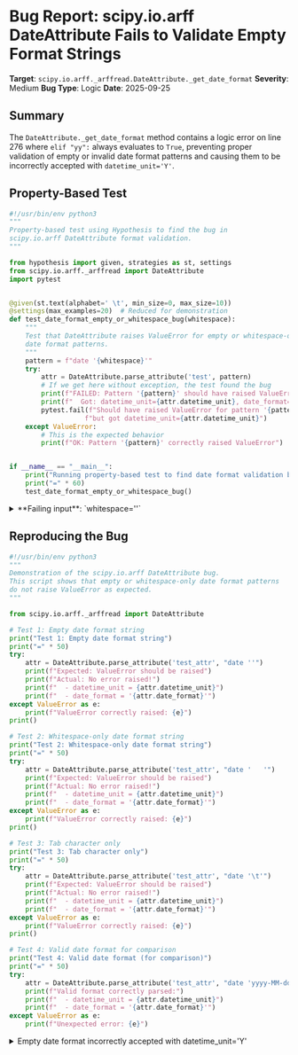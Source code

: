 # Bug Report: scipy.io.arff DateAttribute Fails to Validate Empty Format Strings

**Target**: `scipy.io.arff._arffread.DateAttribute._get_date_format`
**Severity**: Medium
**Bug Type**: Logic
**Date**: 2025-09-25

## Summary

The `DateAttribute._get_date_format` method contains a logic error on line 276 where `elif "yy":` always evaluates to `True`, preventing proper validation of empty or invalid date format patterns and causing them to be incorrectly accepted with `datetime_unit='Y'`.

## Property-Based Test

```python
#!/usr/bin/env python3
"""
Property-based test using Hypothesis to find the bug in
scipy.io.arff DateAttribute format validation.
"""

from hypothesis import given, strategies as st, settings
from scipy.io.arff._arffread import DateAttribute
import pytest


@given(st.text(alphabet=' \t', min_size=0, max_size=10))
@settings(max_examples=20)  # Reduced for demonstration
def test_date_format_empty_or_whitespace_bug(whitespace):
    """
    Test that DateAttribute raises ValueError for empty or whitespace-only
    date format patterns.
    """
    pattern = f"date '{whitespace}'"
    try:
        attr = DateAttribute.parse_attribute('test', pattern)
        # If we get here without exception, the test found the bug
        print(f"FAILED: Pattern '{pattern}' should have raised ValueError")
        print(f"  Got: datetime_unit={attr.datetime_unit}, date_format='{attr.date_format}'")
        pytest.fail(f"Should have raised ValueError for pattern '{pattern}', "
                   f"but got datetime_unit={attr.datetime_unit}")
    except ValueError:
        # This is the expected behavior
        print(f"OK: Pattern '{pattern}' correctly raised ValueError")


if __name__ == "__main__":
    print("Running property-based test to find date format validation bug...")
    print("=" * 60)
    test_date_format_empty_or_whitespace_bug()
```

<details>

<summary>
**Failing input**: `whitespace=''`
</summary>
```
Running property-based test to find date format validation bug...
============================================================
FAILED: Pattern 'date ''' should have raised ValueError
  Got: datetime_unit=Y, date_format='''
FAILED: Pattern 'date ' 		 			  	'' should have raised ValueError
  Got: datetime_unit=Y, date_format=''
FAILED: Pattern 'date '   	 '' should have raised ValueError
  Got: datetime_unit=Y, date_format=''
FAILED: Pattern 'date '		  					 '' should have raised ValueError
  Got: datetime_unit=Y, date_format=''
FAILED: Pattern 'date ' 		   			 '' should have raised ValueError
  Got: datetime_unit=Y, date_format=''
FAILED: Pattern 'date '		 				 		'' should have raised ValueError
  Got: datetime_unit=Y, date_format=''
FAILED: Pattern 'date ' '' should have raised ValueError
  Got: datetime_unit=Y, date_format=''
FAILED: Pattern 'date '		  	   	 '' should have raised ValueError
  Got: datetime_unit=Y, date_format=''
FAILED: Pattern 'date '		 '' should have raised ValueError
  Got: datetime_unit=Y, date_format=''
FAILED: Pattern 'date '				 		   '' should have raised ValueError
  Got: datetime_unit=Y, date_format=''
FAILED: Pattern 'date ''' should have raised ValueError
  Got: datetime_unit=Y, date_format='''
FAILED: Pattern 'date ' 		  			 	'' should have raised ValueError
  Got: datetime_unit=Y, date_format=''
FAILED: Pattern 'date '	  		  	'' should have raised ValueError
  Got: datetime_unit=Y, date_format=''
FAILED: Pattern 'date '	'' should have raised ValueError
  Got: datetime_unit=Y, date_format=''
FAILED: Pattern 'date '  	  	'' should have raised ValueError
  Got: datetime_unit=Y, date_format=''
FAILED: Pattern 'date '  '' should have raised ValueError
  Got: datetime_unit=Y, date_format=''
FAILED: Pattern 'date '   	   	 '' should have raised ValueError
  Got: datetime_unit=Y, date_format=''
FAILED: Pattern 'date '  		'' should have raised ValueError
  Got: datetime_unit=Y, date_format=''
FAILED: Pattern 'date ' 	'' should have raised ValueError
  Got: datetime_unit=Y, date_format=''
FAILED: Pattern 'date '		  	'' should have raised ValueError
  Got: datetime_unit=Y, date_format=''
FAILED: Pattern 'date '		 		 '' should have raised ValueError
  Got: datetime_unit=Y, date_format=''
FAILED: Pattern 'date ' 	     		 '' should have raised ValueError
  Got: datetime_unit=Y, date_format=''
FAILED: Pattern 'date ' 		 		'' should have raised ValueError
  Got: datetime_unit=Y, date_format=''
FAILED: Pattern 'date '	 '' should have raised ValueError
  Got: datetime_unit=Y, date_format=''
FAILED: Pattern 'date '		   		'' should have raised ValueError
  Got: datetime_unit=Y, date_format=''
FAILED: Pattern 'date '	  	  '' should have raised ValueError
  Got: datetime_unit=Y, date_format=''
FAILED: Pattern 'date '        	 '' should have raised ValueError
  Got: datetime_unit=Y, date_format=''
FAILED: Pattern 'date '	 	'' should have raised ValueError
  Got: datetime_unit=Y, date_format=''
FAILED: Pattern 'date '  	   				'' should have raised ValueError
  Got: datetime_unit=Y, date_format=''
FAILED: Pattern 'date '		  	 	   '' should have raised ValueError
  Got: datetime_unit=Y, date_format=''
FAILED: Pattern 'date ' 			 		 '' should have raised ValueError
  Got: datetime_unit=Y, date_format=''
FAILED: Pattern 'date '			   				'' should have raised ValueError
  Got: datetime_unit=Y, date_format=''
FAILED: Pattern 'date ' 			 	 '' should have raised ValueError
  Got: datetime_unit=Y, date_format=''
FAILED: Pattern 'date '	   			'' should have raised ValueError
  Got: datetime_unit=Y, date_format=''
FAILED: Pattern 'date '		  	 				'' should have raised ValueError
  Got: datetime_unit=Y, date_format=''
FAILED: Pattern 'date '	     	 	 '' should have raised ValueError
  Got: datetime_unit=Y, date_format=''
FAILED: Pattern 'date '	  		 				'' should have raised ValueError
  Got: datetime_unit=Y, date_format=''
FAILED: Pattern 'date ' 	  '' should have raised ValueError
  Got: datetime_unit=Y, date_format=''
FAILED: Pattern 'date '  				 	'' should have raised ValueError
  Got: datetime_unit=Y, date_format=''
FAILED: Pattern 'date '			 	   		'' should have raised ValueError
  Got: datetime_unit=Y, date_format=''
FAILED: Pattern 'date '   '' should have raised ValueError
  Got: datetime_unit=Y, date_format=''
FAILED: Pattern 'date '	 	  '' should have raised ValueError
  Got: datetime_unit=Y, date_format=''
FAILED: Pattern 'date '  	 	 	'' should have raised ValueError
  Got: datetime_unit=Y, date_format=''
FAILED: Pattern 'date ' 			 	  	 '' should have raised ValueError
  Got: datetime_unit=Y, date_format=''
FAILED: Pattern 'date ' 		 				  '' should have raised ValueError
  Got: datetime_unit=Y, date_format=''
FAILED: Pattern 'date '   	 	'' should have raised ValueError
  Got: datetime_unit=Y, date_format=''
FAILED: Pattern 'date '	 	 				  '' should have raised ValueError
  Got: datetime_unit=Y, date_format=''
FAILED: Pattern 'date '		 			  	 '' should have raised ValueError
  Got: datetime_unit=Y, date_format=''
FAILED: Pattern 'date '		  '' should have raised ValueError
  Got: datetime_unit=Y, date_format=''
FAILED: Pattern 'date '			  		 		'' should have raised ValueError
  Got: datetime_unit=Y, date_format=''
FAILED: Pattern 'date ' 	   '' should have raised ValueError
  Got: datetime_unit=Y, date_format=''
FAILED: Pattern 'date ' 	  	 				'' should have raised ValueError
  Got: datetime_unit=Y, date_format=''
FAILED: Pattern 'date '		'' should have raised ValueError
  Got: datetime_unit=Y, date_format=''
FAILED: Pattern 'date '	  		 			 '' should have raised ValueError
  Got: datetime_unit=Y, date_format=''
FAILED: Pattern 'date '	 		 	  		'' should have raised ValueError
  Got: datetime_unit=Y, date_format=''
FAILED: Pattern 'date '  	 			'' should have raised ValueError
  Got: datetime_unit=Y, date_format=''
FAILED: Pattern 'date '		     		 '' should have raised ValueError
  Got: datetime_unit=Y, date_format=''
FAILED: Pattern 'date '							'' should have raised ValueError
  Got: datetime_unit=Y, date_format=''
FAILED: Pattern 'date '     	  		'' should have raised ValueError
  Got: datetime_unit=Y, date_format=''
FAILED: Pattern 'date '				 	 '' should have raised ValueError
  Got: datetime_unit=Y, date_format=''
FAILED: Pattern 'date '	   		'' should have raised ValueError
  Got: datetime_unit=Y, date_format=''
FAILED: Pattern 'date '				 		  	'' should have raised ValueError
  Got: datetime_unit=Y, date_format=''
FAILED: Pattern 'date '			 	 	 		'' should have raised ValueError
  Got: datetime_unit=Y, date_format=''
FAILED: Pattern 'date '  			  '' should have raised ValueError
  Got: datetime_unit=Y, date_format=''
FAILED: Pattern 'date '    		 		'' should have raised ValueError
  Got: datetime_unit=Y, date_format=''
FAILED: Pattern 'date '	    			  '' should have raised ValueError
  Got: datetime_unit=Y, date_format=''
FAILED: Pattern 'date '  	 	 '' should have raised ValueError
  Got: datetime_unit=Y, date_format=''
FAILED: Pattern 'date '	  	  		 	'' should have raised ValueError
  Got: datetime_unit=Y, date_format=''
FAILED: Pattern 'date '	  '' should have raised ValueError
  Got: datetime_unit=Y, date_format=''
FAILED: Pattern 'date ' 			'' should have raised ValueError
  Got: datetime_unit=Y, date_format=''
FAILED: Pattern 'date ''' should have raised ValueError
  Got: datetime_unit=Y, date_format='''
Traceback (most recent call last):
  File "/home/npc/pbt/agentic-pbt/worker_/27/hypo.py", line 35, in <module>
    test_date_format_empty_or_whitespace_bug()
    ~~~~~~~~~~~~~~~~~~~~~~~~~~~~~~~~~~~~~~~~^^
  File "/home/npc/pbt/agentic-pbt/worker_/27/hypo.py", line 13, in test_date_format_empty_or_whitespace_bug
    @settings(max_examples=20)  # Reduced for demonstration
                   ^^^
  File "/home/npc/miniconda/lib/python3.13/site-packages/hypothesis/core.py", line 2124, in wrapped_test
    raise the_error_hypothesis_found
  File "/home/npc/pbt/agentic-pbt/worker_/27/hypo.py", line 25, in test_date_format_empty_or_whitespace_bug
    pytest.fail(f"Should have raised ValueError for pattern '{pattern}', "
    ~~~~~~~~~~~^^^^^^^^^^^^^^^^^^^^^^^^^^^^^^^^^^^^^^^^^^^^^^^^^^^^^^^^^^^
               f"but got datetime_unit={attr.datetime_unit}")
               ^^^^^^^^^^^^^^^^^^^^^^^^^^^^^^^^^^^^^^^^^^^^^^
  File "/home/npc/miniconda/lib/python3.13/site-packages/_pytest/outcomes.py", line 177, in fail
    raise Failed(msg=reason, pytrace=pytrace)
Failed: Should have raised ValueError for pattern 'date ''', but got datetime_unit=Y
Falsifying example: test_date_format_empty_or_whitespace_bug(
    whitespace='',  # or any other generated value
)
```
</details>

## Reproducing the Bug

```python
#!/usr/bin/env python3
"""
Demonstration of the scipy.io.arff DateAttribute bug.
This script shows that empty or whitespace-only date format patterns
do not raise ValueError as expected.
"""

from scipy.io.arff._arffread import DateAttribute

# Test 1: Empty date format string
print("Test 1: Empty date format string")
print("=" * 50)
try:
    attr = DateAttribute.parse_attribute('test_attr', "date ''")
    print(f"Expected: ValueError should be raised")
    print(f"Actual: No error raised!")
    print(f"  - datetime_unit = {attr.datetime_unit}")
    print(f"  - date_format = '{attr.date_format}'")
except ValueError as e:
    print(f"ValueError correctly raised: {e}")
print()

# Test 2: Whitespace-only date format string
print("Test 2: Whitespace-only date format string")
print("=" * 50)
try:
    attr = DateAttribute.parse_attribute('test_attr', "date '   '")
    print(f"Expected: ValueError should be raised")
    print(f"Actual: No error raised!")
    print(f"  - datetime_unit = {attr.datetime_unit}")
    print(f"  - date_format = '{attr.date_format}'")
except ValueError as e:
    print(f"ValueError correctly raised: {e}")
print()

# Test 3: Tab character only
print("Test 3: Tab character only")
print("=" * 50)
try:
    attr = DateAttribute.parse_attribute('test_attr', "date '\t'")
    print(f"Expected: ValueError should be raised")
    print(f"Actual: No error raised!")
    print(f"  - datetime_unit = {attr.datetime_unit}")
    print(f"  - date_format = '{attr.date_format}'")
except ValueError as e:
    print(f"ValueError correctly raised: {e}")
print()

# Test 4: Valid date format for comparison
print("Test 4: Valid date format (for comparison)")
print("=" * 50)
try:
    attr = DateAttribute.parse_attribute('test_attr', "date 'yyyy-MM-dd'")
    print(f"Valid format correctly parsed:")
    print(f"  - datetime_unit = {attr.datetime_unit}")
    print(f"  - date_format = '{attr.date_format}'")
except ValueError as e:
    print(f"Unexpected error: {e}")
```

<details>

<summary>
Empty date format incorrectly accepted with datetime_unit='Y'
</summary>
```
Test 1: Empty date format string
==================================================
Expected: ValueError should be raised
Actual: No error raised!
  - datetime_unit = Y
  - date_format = '''

Test 2: Whitespace-only date format string
==================================================
Expected: ValueError should be raised
Actual: No error raised!
  - datetime_unit = Y
  - date_format = ''

Test 3: Tab character only
==================================================
Expected: ValueError should be raised
Actual: No error raised!
  - datetime_unit = Y
  - date_format = ''

Test 4: Valid date format (for comparison)
==================================================
Valid format correctly parsed:
  - datetime_unit = D
  - date_format = '%Y-%m-%d'
```
</details>

## Why This Is A Bug

This bug violates the intended validation logic in the `_get_date_format` method. The code at lines 298-299 is designed to raise a `ValueError` with the message "Invalid or unsupported date format" when no valid date components are found in the pattern (i.e., when `datetime_unit` remains `None`).

However, due to the logic error on line 276 where `elif "yy":` is always `True` (because the string `"yy"` is truthy in Python), the code unconditionally sets `datetime_unit = "Y"` for any pattern that doesn't contain `"yyyy"`. This prevents the validation check from working correctly, allowing empty or whitespace-only date format patterns to be accepted when they should be rejected.

The bug affects the public `loadarff()` API, which successfully loads ARFF files with empty date formats instead of raising the appropriate error. This could lead to confusion and downstream errors when trying to parse actual date values with these invalid formats.

## Relevant Context

The bug is located in `/scipy/io/arff/_arffread.py` at line 276. The ARFF format is commonly used in machine learning applications, particularly with the Weka toolkit. While the SciPy documentation mentions that date attributes have limited support, the code is functional and accessible through the public API.

Code location: https://github.com/scipy/scipy/blob/main/scipy/io/arff/_arffread.py#L276

The DateAttribute class converts Java's SimpleDateFormat patterns to Python's strftime format. The bug specifically affects the pattern validation logic that should ensure at least one valid date component (year, month, day, hour, minute, or second) is present in the format string.

## Proposed Fix

```diff
--- a/scipy/io/arff/_arffread.py
+++ b/scipy/io/arff/_arffread.py
@@ -273,7 +273,7 @@ class DateAttribute(Attribute):
             if "yyyy" in pattern:
                 pattern = pattern.replace("yyyy", "%Y")
                 datetime_unit = "Y"
-            elif "yy":
+            elif "yy" in pattern:
                 pattern = pattern.replace("yy", "%y")
                 datetime_unit = "Y"
             if "MM" in pattern:
```